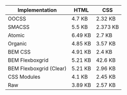 |Implementation|HTML|CSS|
|-|-|-|
|OOCSS|4.7 KB|2.32 KB|
|SMACSS|5.5 KB|2.373 KB|
|Atomic|6.49 KB|2.7 KB|
|Organic|4.85 KB|3.57 KB|
|BEM CSS|4.91 KB|2.4 KB|
|BEM Flexboxgrid|5.21 KB|42.6 KB|
|BEM Flexboxgrid (Clear)|5.21 KB|2.96 KB|
|CSS Modules|4.1 KB|2.45 KB|
|Raw|3.89 KB|2.57 KB|
